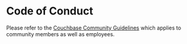# Code of Conduct

Please refer to the [Couchbase Community Guidelines](https://www.couchbase.com/community-guidelines)
which applies to community members as well as employees.
